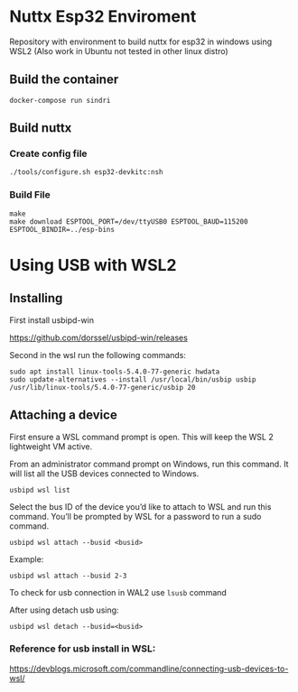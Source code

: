 # Nuttx Esp32 Enviroment
Repository with environment to build nuttx for esp32 in windows using WSL2 (Also work in Ubuntu not tested in other linux distro)

## Build the container
```
docker-compose run sindri
```
## Build nuttx

### Create config file

```
./tools/configure.sh esp32-devkitc:nsh  
```

### Build File
```
make  
make download ESPTOOL_PORT=/dev/ttyUSB0 ESPTOOL_BAUD=115200 ESPTOOL_BINDIR=../esp-bins
```
# Using USB with WSL2

## Installing

First install usbipd-win

https://github.com/dorssel/usbipd-win/releases

Second in the wsl run the following commands:

```
sudo apt install linux-tools-5.4.0-77-generic hwdata
sudo update-alternatives --install /usr/local/bin/usbip usbip /usr/lib/linux-tools/5.4.0-77-generic/usbip 20
```

## Attaching a device

First ensure a WSL command prompt is open. This will keep the WSL 2 lightweight VM active.

From an administrator command prompt on Windows, run this command. It will list all the USB devices connected to Windows.

```
usbipd wsl list
```
Select the bus ID of the device you’d like to attach to WSL and run this command. You’ll be prompted by WSL for a password to run a sudo command.

```
usbipd wsl attach --busid <busid>
```
Example:
```
usbipd wsl attach --busid 2-3
```

To check for usb connection in WAL2 use ```lsusb``` command

After using detach usb using:
```
usbipd wsl detach --busid=<busid>
```

### Reference for usb install in WSL:
https://devblogs.microsoft.com/commandline/connecting-usb-devices-to-wsl/
